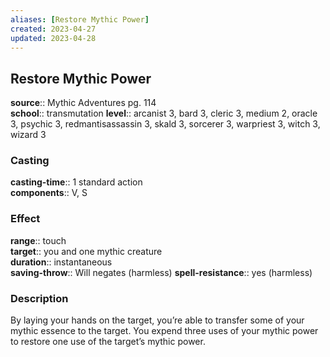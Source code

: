 ```yaml
---
aliases: [Restore Mythic Power]
created: 2023-04-27
updated: 2023-04-28
---
```


## Restore Mythic Power

**source**:: Mythic Adventures pg. 114  
**school**:: transmutation
**level**:: arcanist 3, bard 3, cleric 3, medium 2, oracle 3, psychic 3, redmantisassassin 3, skald 3, sorcerer 3, warpriest 3, witch 3, wizard 3

### Casting

**casting-time**:: 1 standard action  
**components**:: V, S

### Effect

**range**:: touch  
**target**:: you and one mythic creature  
**duration**:: instantaneous  
**saving-throw**:: Will negates (harmless)
**spell-resistance**:: yes (harmless)

### Description

By laying your hands on the target, you’re able to transfer some of your mythic essence to the target. You expend three uses of your mythic power to restore one use of the target’s mythic power.

